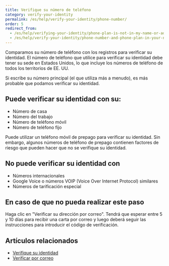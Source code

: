 ```yaml
---
title: Verifique su número de teléfono
category: verify-your-identity
permalink: /es/help/verify-your-identity/phone-number/
order: 5
redirect_from:
  - /es/help/verifying-your-identity/phone-plan-is-not-in-my-name-or-address/
  - /es/help/verify-your-identity/phone-number-and-phone-plan-in-your-name/
---
```

Comparamos su número de teléfono con los registros para verificar su identidad. El número de teléfono que utilice para verificar su identidad debe tener su sede en Estados Unidos, lo que incluye los números de teléfono de todos los territorios de EE. UU.

Si escribe su número principal (el que utiliza más a menudo), es más probable que podamos verificar su identidad.

## Puede verificar su identidad con su:
- Número de casa
- Número del trabajo
- Número de teléfono móvil
- Número de teléfono fijo

Puede utilizar un teléfono móvil de prepago para verificar su identidad. Sin embargo, algunos números de teléfono de prepago contienen factores de riesgo que pueden hacer que no se verifique su identidad.

## No puede verificar su identidad con
- Números internacionales
- Google Voice o números VOIP (Voice Over Internet Protocol) similares
- Números de tarificación especial

## En caso de que no pueda realizar este paso

Haga clic en "Verificar su dirección por correo". Tendrá que esperar entre 5 y 10 días para recibir una carta por correo y luego deberá seguir las instrucciones para introducir el código de verificación.

## Artículos relacionados

* [Verifique su identidad](/es/help/verify-your-identity/how-to-verify-your-identity/)
* [Verificar por correo](/es/help/verify-your-identity/verify-your-address-by-mail/)
